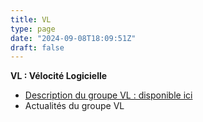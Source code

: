 ```yaml
---
title: VL
type: page
date: "2024-09-08T18:09:51Z"
draft: false
---
```


**VL : Vélocité Logicielle**

  * [Description du groupe VL : disponible ici](https://gdr-gpl-2013-2024.imag.fr/Groupes/VL/Description.html)
  * Actualités du groupe VL


